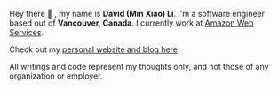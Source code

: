 Hey there 👋 , my name is **David (Min Xiao) Li**. I'm a software engineer based out of **Vancouver, Canada**. I currently work at [Amazon Web Services](https://aws.amazon.com).

Check out my [personal website and blog here](https://aws.amazon.com).

All writings and code represent my thoughts only, and not those of any organization or employer.
